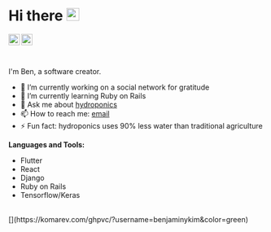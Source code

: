 # Hi there <img src="https://media.giphy.com/media/hvRJCLFzcasrR4ia7z/giphy.gif" width="25px">
<a href="https://www.linkedin.com/in/benjamin-k-740412149/">
  <img align="left" alt="Ben's LinkdeIn" width="22px" src="https://cdn.jsdelivr.net/npm/simple-icons@v3/icons/linkedin.svg" />
</a>
<a href="https://www.instagram.com/_b_y_k/">
  <img align="left" alt="Ben's Instagram" width="22px" src="https://cdn.jsdelivr.net/npm/simple-icons@v3/icons/instagram.svg" />
</a>

<br />
<br />
<br />

I'm Ben, a software creator.

- 🔭 I’m currently working on a social network for gratitude
- 🌱 I’m currently learning Ruby on Rails
- 💬 Ask me about [hydroponics](https://www.wikiwand.com/en/Hydroponics)
- 📫 How to reach me: [email](mailto::1996byk@gmail.com)
- ⚡ Fun fact: hydroponics uses 90% less water than traditional agriculture

**Languages and Tools:**  
- Flutter
- React
- Django
- Ruby on Rails
- Tensorflow/Keras

<br />
[](https://komarev.com/ghpvc/?username=benjaminykim&color=green)


<!--
**benjaminykim/benjaminykim** is a ✨ _special_ ✨ repository because its `README.md` (this file) appears on your GitHub profile.
-->
